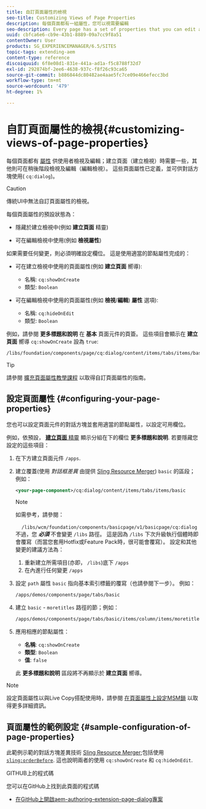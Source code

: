 ```yaml
---
title: 自訂頁面屬性的檢視
seo-title: Customizing Views of Page Properties
description: 每個頁面都有一組屬性，您可以視需要編輯
seo-description: Every page has a set of properties that you can edit as required
uuid: cbfca6e6-cb9e-43b1-8889-09a7cc9f8a51
contentOwner: User
products: SG_EXPERIENCEMANAGER/6.5/SITES
topic-tags: extending-aem
content-type: reference
discoiquuid: 6f8e08d1-831e-441a-ad1a-f5c8788f32d7
exl-id: 292874bf-2ee6-4638-937c-f8f26c93ca65
source-git-commit: b886844dc80482ae4aae5fc7ce09e466efecc3bd
workflow-type: tm+mt
source-wordcount: '479'
ht-degree: 1%

---
```


# 自訂頁面屬性的檢視{#customizing-views-of-page-properties}

每個頁面都有 [屬性](/help/sites-authoring/editing-page-properties.md) 供使用者檢視及編輯；建立頁面（建立檢視）時需要一些，其他則可在稍後階段檢視及編輯（編輯檢視）。 這些頁面屬性已定義，並可供對話方塊使用( `cq:dialog`)。

>[!CAUTION]
>
>傳統UI中無法自訂頁面屬性的檢視。

每個頁面屬性的預設狀態為：

* 隱藏於建立檢視中(例如 **建立頁面** 精靈)

* 可在編輯檢視中使用(例如 **檢視屬性**)

如果需要任何變更，則必須明確設定欄位。 這是使用適當的節點屬性完成的：

* 可在建立檢視中使用的頁面屬性(例如 **建立頁面** 嚮導):

   * 名稱: `cq:showOnCreate`
   * 類型: `Boolean`

* 可在編輯檢視中使用的頁面屬性(例如 **檢視**/**編輯**) **屬性** 選項):

   * 名稱: `cq:hideOnEdit`
   * 類型: `Boolean`

例如，請參閱 **更多標題和說明** 在 **基本** 頁面元件的頁簽。 這些項目會顯示在 **建立頁面** 嚮導 `cq:showOnCreate` 設為 `true`:

```xml
/libs/foundation/components/page/cq:dialog/content/items/tabs/items/basic/items/column/items/moretitles
```

>[!TIP]
>
>請參閱 [擴充頁面屬性教學課程](https://experienceleague.adobe.com/docs/experience-manager-learn/sites/developing/page-properties-technical-video-develop.html) 以取得自訂頁面屬性的指南。

## 設定頁面屬性 {#configuring-your-page-properties}

您也可以設定頁面元件的對話方塊並套用適當的節點屬性，以設定可用欄位。

例如，依預設， [**建立頁面** 精靈](/help/sites-authoring/managing-pages.md#creating-a-new-page) 顯示分組在下的欄位 **更多標題和說明**. 若要隱藏您設定的這些項目：

1. 在下方建立頁面元件 `/apps`.
1. 建立覆蓋(使用 *對話框差異* 由提供 [Sling Resource Merger](/help/sites-developing/sling-resource-merger.md)) `basic` 的區段；例如：

   ```xml
   <your-page-component>/cq:dialog/content/items/tabs/items/basic
   ```

   >[!NOTE]
   >
   >如需參考，請參閱：
   >
   >    `/libs/wcm/foundation/components/basicpage/v1/basicpage/cq:dialog`
   不過，您 ***必須*** 不會變更 `/libs` 路徑。
   這是因為 `/libs` 下次升級執行個體時即會覆寫（而當您套用Hotfix或Feature Pack時，很可能會覆寫）。
   設定和其他變更的建議方法為：
   1. 重新建立所需項目(亦即， `/libs`)底下 `/apps`
   1. 在內進行任何變更 `/apps`


1. 設定 `path` 屬性 `basic` 指向基本索引標籤的覆寫（也請參閱下一步）。 例如：

   ```xml
   /apps/demos/components/page/tabs/basic
   ```

1. 建立 `basic` - `moretitles` 路徑的節；例如：

   ```xml
   /apps/demos/components/page/tabs/basic/items/column/items/moretitles
   ```

1. 應用相應的節點屬性：

   * **名稱**: `cq:showOnCreate`
   * **類型**: `Boolean`
   * **值**: `false`

   此 **更多標題和說明** 區段將不再顯示於 **建立頁面** 嚮導。

>[!NOTE]
設定頁面屬性以與Live Copy搭配使用時，請參閱 [在頁面屬性上設定MSM鎖](/help/sites-developing/extending-msm.md#configuring-msm-locks-on-page-properties-touch-enabled-ui) 以取得更多詳細資訊。

## 頁面屬性的範例設定 {#sample-configuration-of-page-properties}

此範例示範的對話方塊差異技術 [Sling Resource Merger](/help/sites-developing/sling-resource-merger.md);包括使用 [`sling:orderBefore`](/help/sites-developing/sling-resource-merger.md#properties). 這也說明兩者的使用 `cq:showOnCreate` 和 `cq:hideOnEdit`.

GITHUB上的程式碼

您可以在GitHub上找到此頁面的程式碼

* [在GitHub上開啟aem-authoring-extension-page-dialog專案](https://github.com/Adobe-Marketing-Cloud/aem-authoring-extension-page-dialog)
